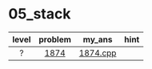 # 05_stack
| level | problem | my_ans | hint |
| :--: | :--: | :--: | :--: |
| ? | [1874](https://www.acmicpc.net/problem/1874) | [1874.cpp](./1874/1874.cpp) |  |
